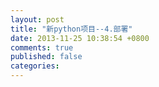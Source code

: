 ```yaml
---
layout: post
title: "新python项目--4.部署"
date: 2013-11-25 10:38:54 +0800
comments: true
published: false
categories: 
---
```

